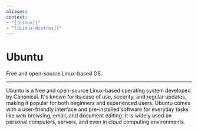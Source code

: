 ```yaml
---
aliases:
context:
- "[[Linux]]"
- "[[Linux-distros]]"
---
```


# Ubuntu

Free and open-source Linux-based OS.

---
Ubuntu is a free and open-source Linux-based operating system developed by Canonical. It's known for its ease of use, security, and regular updates, making it popular for both beginners and experienced users. Ubuntu comes with a user-friendly interface and pre-installed software for everyday tasks like web browsing, email, and document editing. It is widely used on personal computers, servers, and even in cloud computing environments.